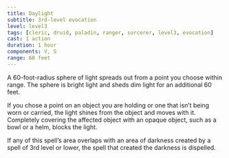 ```yaml
---
title: Daylight
subtitle: 3rd-level evocation
level: level3
tags: [cleric, druid, paladin, ranger, sorcerer, level3, evocation]
cast: 1 action
duration: 1 hour
components: V, S
range: 60 feet
---
```

A 60-foot-radius sphere of light spreads out from a point you choose within range. The sphere is bright light and sheds dim light for an additional 60 feet.

If you chose a point on an object you are holding or one that isn’t being worn or carried, the light shines from the object and moves with it. Completely covering the affected object with an opaque object, such as a bowl or a helm, blocks the light.

If any of this spell’s area overlaps with an area of darkness created by a spell of 3rd level or lower, the spell that created the darkness is dispelled.